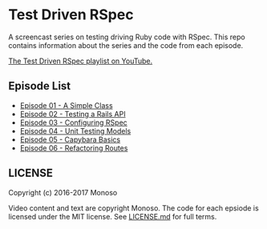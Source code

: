 # Test Driven RSpec

A screencast series on testing driving Ruby code with RSpec. This repo
contains information about the series and the code from each episode.

[The Test Driven RSpec playlist on YouTube.](https://www.youtube.com/playlist?list=PLr442xinba86s9cCWxoIH_xq5UE9Wwo4Z)

## Episode List

- [Episode 01 - A Simple Class](https://www.youtube.com/watch?v=K6RPMhcRICE)
- [Episode 02 - Testing a Rails API](https://www.youtube.com/watch?v=Wb3oIfiLdZU)
- [Episode 03 - Configuring RSpec](https://www.youtube.com/watch?v=mHPKEdgLirA)
- [Episode 04 - Unit Testing Models](https://www.youtube.com/watch?v=Vwb5LalpRwI)
- [Episode 05 - Capybara Basics](https://www.youtube.com/watch?v=nsj7nBslgnk)
- [Episode 06 - Refactoring Routes](https://www.youtube.com/watch?v=e87JhhrZW7s)

## LICENSE

Copyright (c) 2016-2017 Monoso

Video content and text are copyright Monoso. The code for each epsiode
is licensed under the MIT license. See
[LICENSE.md](https://github.com/monoso/test-driven-rspec/blob/master/LICENSE.md)
for full terms.
